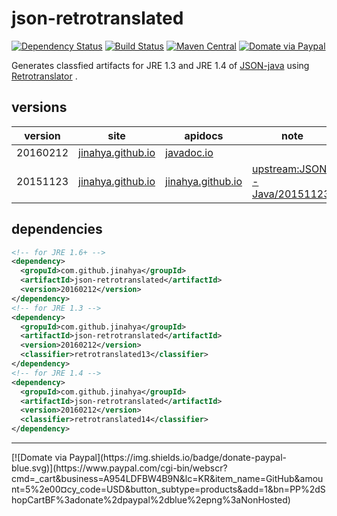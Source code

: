 # json-retrotranslated
[![Dependency Status](https://www.versioneye.com/user/projects/56ea1cf94e714c0034fed7bc/badge.svg)](https://www.versioneye.com/user/projects/56ea1cf94e714c0034fed7bc)
[![Build Status](https://travis-ci.org/jinahya/json-retrotranslated.svg?branch=develop)](https://travis-ci.org/jinahya/json-retrotranslated)
[![Maven Central](https://img.shields.io/maven-central/v/com.github.jinahya/json-retrotranslated.svg)](http://search.maven.org/#search%7Cga%7C1%7Cg%3A%22com.github.jinahya%22%20a%3A%22json-retrotranslated%22)
[![Domate via Paypal](https://img.shields.io/badge/donate-paypal-blue.svg)](https://www.paypal.com/cgi-bin/webscr?cmd=_cart&business=A954LDFBW4B9N&lc=KR&item_name=GitHub&amount=5%2e00&currency_code=USD&button_subtype=products&add=1&bn=PP%2dShopCartBF%3adonate%2dpaypal%2dblue%2epng%3aNonHosted)

Generates classfied artifacts for JRE 1.3 and JRE 1.4 of [JSON-java](https://github.com/stleary/JSON-java) using [Retrotranslator](http://retrotranslator.sourceforge.net/) .

## versions
|version|site|apidocs|note|
|-------|----|-------|----|
|20160212|[jinahya.github.io](http://jinahya.github.io/json-retrotranslated/sites/20160212/index.html)|[javadoc.io](http://www.javadoc.io/doc/com.github.jinahya/json-retrotranslated/20160212)||
|20151123|[jinahya.github.io](http://jinahya.github.io/json-retrotranslated/sites/20151123/index.html)|[jinahya.github.io](http://jinahya.github.io/json-retrotranslated/sites/20151123/apidocs/index.html)|[upstream:JSON-Java/20151123](https://github.com/douglascrockford/JSON-java/tree/20151123)|
## dependencies
```xml
<!-- for JRE 1.6+ -->
<dependency>
  <gropuId>com.github.jinahya</groupId>
  <artifactId>json-retrotranslated</artifactId>
  <version>20160212</version>
</dependency>
<!-- for JRE 1.3 -->
<dependency>
  <gropuId>com.github.jinahya</groupId>
  <artifactId>json-retrotranslated</artifactId>
  <version>20160212</version>
  <classifier>retrotranslated13</classifier>
</dependency>
<!-- for JRE 1.4 -->
<dependency>
  <gropuId>com.github.jinahya</groupId>
  <artifactId>json-retrotranslated</artifactId>
  <version>20160212</version>
  <classifier>retrotranslated14</classifier>
</dependency>
```
<hr/>
[![Domate via Paypal](https://img.shields.io/badge/donate-paypal-blue.svg)](https://www.paypal.com/cgi-bin/webscr?cmd=_cart&business=A954LDFBW4B9N&lc=KR&item_name=GitHub&amount=5%2e00&currency_code=USD&button_subtype=products&add=1&bn=PP%2dShopCartBF%3adonate%2dpaypal%2dblue%2epng%3aNonHosted)
